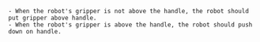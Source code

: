 
    - When the robot's gripper is not above the handle, the robot should put gripper above handle.
    - When the robot's gripper is above the handle, the robot should push down on handle.